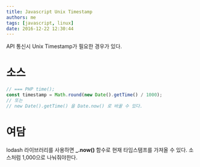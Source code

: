 ```yaml
---
title: Javascript Unix Timestamp
authors: me
tags: [javascript, linux]
date: 2016-12-22 12:30:44
---
```


API 통신시 Unix Timestamp가 필요한 경우가 있다.

# 소스

```js
// === PHP time();
const timestamp = Math.round(new Date().getTime() / 1000);
// 또는
// new Date().getTime() 을 Date.now() 로 바꿀 수 있다.
```

# 여담

lodash 라이브러리를 사용하면 **\_.now()** 함수로 현재 타임스탬프를 가져올 수 있다.
소스처럼 1,000으로 나눠줘야한다.
